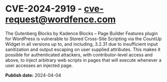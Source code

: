 # CVE-2024-2919 - cve-request@wordfence.com

The Gutenberg Blocks by Kadence Blocks – Page Builder Features plugin for WordPress is vulnerable to Stored Cross-Site Scripting via the CountUp Widget in all versions up to, and including, 3.2.31 due to insufficient input sanitization and output escaping on user supplied attributes. This makes it possible for authenticated attackers, with contributor-level access and above, to inject arbitrary web scripts in pages that will execute whenever a user accesses an injected page.

**Publish date:** 2024-04-04
